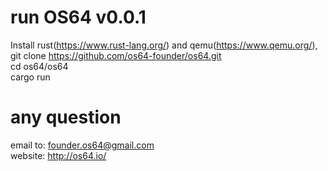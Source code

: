 # run OS64 v0.0.1  
Install rust(https://www.rust-lang.org/) and qemu(https://www.qemu.org/),  
git clone https://github.com/os64-founder/os64.git  
cd os64/os64  
cargo run  

# any question  
email to:  founder.os64@gmail.com  
website:  http://os64.io/  

